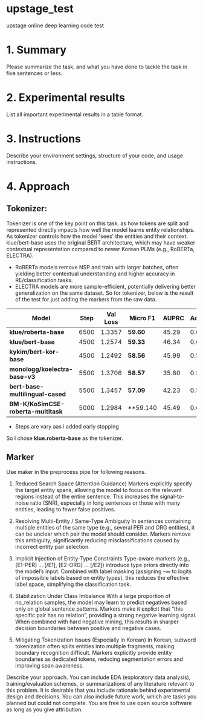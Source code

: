 # upstage_test
upstage online deep learning code test 


# 1. Summary
Please summarize the task, and what you have done to tackle the task in five sentences or less.

# 2. Experimental results
List all important experimental results in a table format.

# 3. Instructions
Describe your environment settings, structure of your code, and usage instructions.

# 4. Approach

## Tokenizer:
 Tokenizer is one of the key point on this task. 
 as how tokens are split and represented directly impacts how well the model learns entity relationships. As tokenizer controls how the model 'sees' the entities and their context.
 klue/bert-base uses the original BERT architecture, which may have weaker contextual representation compared to newer Korean PLMs (e.g., RoBERTa, ELECTRA).
   - RoBERTa models remove NSP and train with larger batches, often yielding better contextual understanding and higher accuracy in RE/classification tasks.
   - ELECTRA models are more sample-efficient, potentially delivering better generalization on the same dataset.
So for tokenizer, below is the result of the test for just adding the markers from the raw data.


| Model                            |    Step | Val Loss | **Micro F1** | AUPRC | Accuracy |
| -------------------------------- | ------- | -------- | ------------ | ----- | -------- |
| **klue/roberta-base**            | 6500    | 1.3357   | **59.60**    | 45.29 | 0.6110   |
| **klue/bert-base**               | 4500    | 1.2574   | **59.33**    | 46.34 | 0.6098   |
| **kykim/bert-kor-base**          | 4500    | 1.2492   | **58.56**    | 45.99 | 0.5987   |
| **monologg/koelectra-base-v3**   | 5500    | 1.3706   | **58.57**    | 35.80 | 0.5964   |
| **bert-base-multilingual-cased** | 5500    | 1.3457   | **57.09**    | 42.23 | 0.5856   |
| **BM-K/KoSimCSE-roberta-multitask** | 5000 | 1.2984 |   **59.140     |45.49  | 0.6126   |
* Steps are vary aas i added early stopping

So I chose **klue.roberta-base** as the tokenizer.


## Marker
Use maker in the preprocess pipe for following reasons.

1. Reduced Search Space (Attention Guidance)
    Markers explicitly specify the target entity spans, allowing the model to focus on the relevant regions instead of the entire sentence.
    This increases the signal-to-noise ratio (SNR), especially in long sentences or those with many entities, leading to fewer false positives.

2. Resolving Multi-Entity / Same-Type Ambiguity
    In sentences containing multiple entities of the same type (e.g., several PER and ORG entities), it can be unclear which pair the model should consider.
    Markers remove this ambiguity, significantly reducing misclassifications caused by incorrect entity pair selection.

3. Implicit Injection of Entity-Type Constraints
    Type-aware markers (e.g., [E1-PER] ... [/E1], [E2-ORG] ... [/E2]) introduce type priors directly into the model’s input.
    Combined with label masking (assigning -∞ to logits of impossible labels based on entity types), this reduces the effective label space, simplifying the classification task.

4. Stabilization Under Class Imbalance
    With a large proportion of no_relation samples, the model may learn to predict negatives based only on global sentence patterns.
    Markers make it explicit that “this specific pair has no relation”, providing a strong negative learning signal.
    When combined with hard negative mining, this results in sharper decision boundaries between positive and negative cases.

5. Mitigating Tokenization Issues (Especially in Korean)
    In Korean, subword tokenization often splits entities into multiple fragments, making boundary recognition difficult.
    Markers explicitly provide entity boundaries as dedicated tokens, reducing segmentation errors and improving span awareness.


Describe your approach. You can include EDA (exploratory data analysis), training/evaluation schemes, or summarizations of any literature relevant to this problem. It is desirable that you include rationale behind experimental design and decisions. You can also include future work, which are tasks you planned but could not complete. You are free to use open source software as long as you give attribution.

